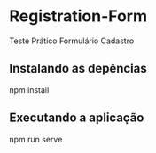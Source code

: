 # Registration-Form
Teste Prático Formulário Cadastro

<h2>Instalando as depências</h2>
npm install

<h2> Executando a aplicação</h2>
npm run serve
